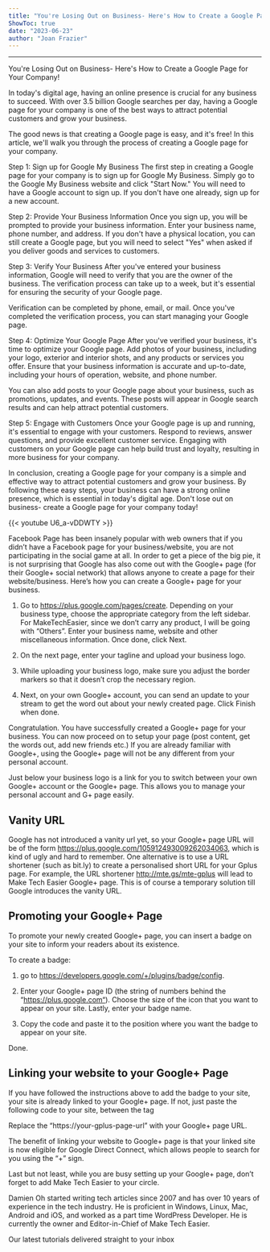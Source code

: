 ```yaml
---
title: "You're Losing Out on Business- Here's How to Create a Google Page for Your Company!"
ShowToc: true 
date: "2023-06-23"
author: "Joan Frazier"
---
```

*****
You're Losing Out on Business- Here's How to Create a Google Page for Your Company!

In today's digital age, having an online presence is crucial for any business to succeed. With over 3.5 billion Google searches per day, having a Google page for your company is one of the best ways to attract potential customers and grow your business.

The good news is that creating a Google page is easy, and it's free! In this article, we'll walk you through the process of creating a Google page for your company.

Step 1: Sign up for Google My Business
The first step in creating a Google page for your company is to sign up for Google My Business. Simply go to the Google My Business website and click "Start Now." You will need to have a Google account to sign up. If you don't have one already, sign up for a new account.

Step 2: Provide Your Business Information
Once you sign up, you will be prompted to provide your business information. Enter your business name, phone number, and address. If you don't have a physical location, you can still create a Google page, but you will need to select "Yes" when asked if you deliver goods and services to customers.

Step 3: Verify Your Business
After you've entered your business information, Google will need to verify that you are the owner of the business. The verification process can take up to a week, but it's essential for ensuring the security of your Google page.

Verification can be completed by phone, email, or mail. Once you've completed the verification process, you can start managing your Google page.

Step 4: Optimize Your Google Page
After you've verified your business, it's time to optimize your Google page. Add photos of your business, including your logo, exterior and interior shots, and any products or services you offer. Ensure that your business information is accurate and up-to-date, including your hours of operation, website, and phone number.

You can also add posts to your Google page about your business, such as promotions, updates, and events. These posts will appear in Google search results and can help attract potential customers.

Step 5: Engage with Customers
Once your Google page is up and running, it's essential to engage with your customers. Respond to reviews, answer questions, and provide excellent customer service. Engaging with customers on your Google page can help build trust and loyalty, resulting in more business for your company.

In conclusion, creating a Google page for your company is a simple and effective way to attract potential customers and grow your business. By following these easy steps, your business can have a strong online presence, which is essential in today's digital age. Don't lose out on business- create a Google page for your company today!

{{< youtube U6_a-vDDWTY >}} 



Facebook Page has been insanely popular with web owners that if you didn’t have a Facebook page for your business/website, you are not participating in the social game at all. In order to get a piece of the big pie, it is not surprising that Google has also come out with the Google+ page (for their Google+ social network) that allows anyone to create a page for their website/business. Here’s how you can create a Google+ page for your business.

1. Go to https://plus.google.com/pages/create. Depending on your business type, choose the appropriate category from the left sidebar. For MakeTechEasier, since we don’t carry any product, I will be going with “Others”. Enter your business name, website and other miscellaneous information. Once done, click Next.
 

 
2. On the next page, enter your tagline and upload your business logo.
 
3. While uploading your business logo, make sure you adjust the border markers so that it doesn’t crop the necessary region.
 
4. Next, on your own Google+ account, you can send an update to your stream to get the word out about your newly created page. Click Finish when done.
 
Congratulation. You have successfully created a Google+ page for your business. You can now proceed on to setup your page (post content, get the words out, add new friends etc.) If you are already familiar with Google+, using the Google+ page will not be any different from your personal account.
 
Just below your business logo is a link for you to switch between your own Google+ account or the Google+ page. This allows you to manage your personal account and G+ page easily.
 
## Vanity URL
 
Google has not introduced a vanity url yet, so your Google+ page URL will be of the form https://plus.google.com/105912493009262034063, which is kind of ugly and hard to remember. One alternative is to use a URL shortener (such as bit.ly) to create a personalised short URL for your Gplus page. For example, the URL shortener http://mte.gs/mte-gplus will lead to Make Tech Easier Google+ page. This is of course a temporary solution till Google introduces the vanity URL.
 
## Promoting your Google+ Page
 
To promote your newly created Google+ page, you can insert a badge on your site to inform your readers about its existence.
 
To create a badge:
 
1. go to https://developers.google.com/+/plugins/badge/config.
 
2. Enter your Google+ page ID (the string of numbers behind the “https://plus.google.com“). Choose the size of the icon that you want to appear on your site. Lastly, enter your badge name.
 
3. Copy the code and paste it to the position where you want the badge to appear on your site.
 
Done.
 
## Linking your website to your Google+ Page
 
If you have followed the instructions above to add the badge to your site, your site is already linked to your Google+ page. If not, just paste the following code to your site, between the <head></head> tag
 
Replace the “https://your-gplus-page-url” with your Google+ page URL.
 
The benefit of linking your website to Google+ page is that your linked site is now eligible for Google Direct Connect, which allows people to search for you using the “+” sign.
 
Last but not least, while you are busy setting up your Google+ page, don’t forget to add Make Tech Easier to your circle.
 
Damien Oh started writing tech articles since 2007 and has over 10 years of experience in the tech industry. He is proficient in Windows, Linux, Mac, Android and iOS, and worked as a part time WordPress Developer. He is currently the owner and Editor-in-Chief of Make Tech Easier.
 
Our latest tutorials delivered straight to your inbox




